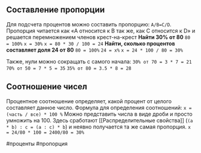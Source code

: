 ## Составление пропорции
Для подсчета процентов можно составить пропорцию: `A/B=C/D`.
Пропорция читается как «A относится к B так же, как C относится к D» и решается перемножением членов крест-на-крест
**Найти 30% от 80**
`80 = 100%`
`x = 30%`
`x = 80 * 30 / 100 = 24`
**Найти, сколько процентов составляет доля 24 от 80**
`80 = 100%`
`24 = x%`
`x = 24 * 100 / 80 = 30%`

Также, нули можно сокращать с самого начала:
`30% от 70 = 3 * 7 = 21`
`70% от 50 = 7 * 5 = 35`
`35% от 80 = 3.5 * 8 = 28`
## Соотношение чисел
Процентное соотношение определяет, какой процент от целого составляет данное число. Формула для определения соотношений: `х = (часть / все) * 100 %`
Можно представить числа в виде дроби и просто умножить на 100. Здесь сработают [[Распределительные свойства]] (`(a * b) : c = (a : c) * b`) и неявно получается та же самая пропорция. `x = 24/80 * 100 = 2400/80 = 30%`

#проценты #пропорция